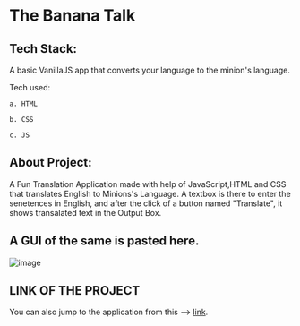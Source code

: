 # The Banana Talk

## Tech Stack:
A basic VanillaJS app that converts your language to the minion's language.

   Tech used:

    a. HTML

    b. CSS

    c. JS
    
## About Project:

A Fun Translation Application made with help of JavaScript,HTML and CSS that translates English to Minions's Language.
A textbox is there to enter the senetences in English, and after the click of a button named "Translate", 
it shows transalated text in the Output Box.

## A GUI of the same is pasted here.
![image](https://user-images.githubusercontent.com/56500938/205605251-80d8fa5b-b04c-4b5b-9acc-9ea72f79ff22.png)

## LINK OF THE PROJECT
You can also jump to the application from this --> [link](https://ayushjoshi-banana-app.netlify.app/).
